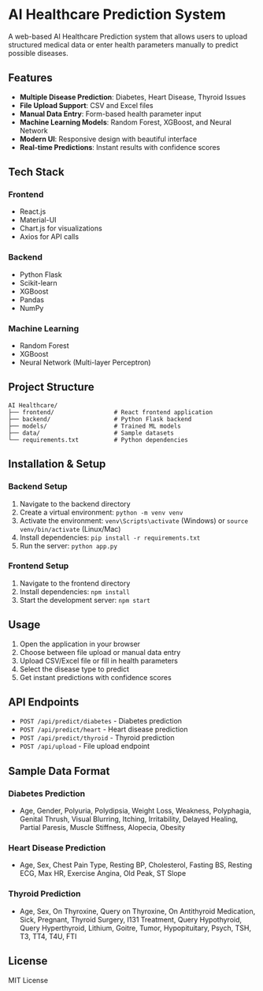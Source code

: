 # AI Healthcare Prediction System

A web-based AI Healthcare Prediction system that allows users to upload structured medical data or enter health parameters manually to predict possible diseases.

## Features

- **Multiple Disease Prediction**: Diabetes, Heart Disease, Thyroid Issues
- **File Upload Support**: CSV and Excel files
- **Manual Data Entry**: Form-based health parameter input
- **Machine Learning Models**: Random Forest, XGBoost, and Neural Network
- **Modern UI**: Responsive design with beautiful interface
- **Real-time Predictions**: Instant results with confidence scores

## Tech Stack

### Frontend
- React.js
- Material-UI
- Chart.js for visualizations
- Axios for API calls

### Backend
- Python Flask
- Scikit-learn
- XGBoost
- Pandas
- NumPy

### Machine Learning
- Random Forest
- XGBoost
- Neural Network (Multi-layer Perceptron)

## Project Structure

```
AI Healthcare/
├── frontend/                 # React frontend application
├── backend/                  # Python Flask backend
├── models/                   # Trained ML models
├── data/                     # Sample datasets
└── requirements.txt          # Python dependencies
```

## Installation & Setup

### Backend Setup
1. Navigate to the backend directory
2. Create a virtual environment: `python -m venv venv`
3. Activate the environment: `venv\Scripts\activate` (Windows) or `source venv/bin/activate` (Linux/Mac)
4. Install dependencies: `pip install -r requirements.txt`
5. Run the server: `python app.py`

### Frontend Setup
1. Navigate to the frontend directory
2. Install dependencies: `npm install`
3. Start the development server: `npm start`

## Usage

1. Open the application in your browser
2. Choose between file upload or manual data entry
3. Upload CSV/Excel file or fill in health parameters
4. Select the disease type to predict
5. Get instant predictions with confidence scores

## API Endpoints

- `POST /api/predict/diabetes` - Diabetes prediction
- `POST /api/predict/heart` - Heart disease prediction
- `POST /api/predict/thyroid` - Thyroid prediction
- `POST /api/upload` - File upload endpoint

## Sample Data Format

### Diabetes Prediction
- Age, Gender, Polyuria, Polydipsia, Weight Loss, Weakness, Polyphagia, Genital Thrush, Visual Blurring, Itching, Irritability, Delayed Healing, Partial Paresis, Muscle Stiffness, Alopecia, Obesity

### Heart Disease Prediction
- Age, Sex, Chest Pain Type, Resting BP, Cholesterol, Fasting BS, Resting ECG, Max HR, Exercise Angina, Old Peak, ST Slope

### Thyroid Prediction
- Age, Sex, On Thyroxine, Query on Thyroxine, On Antithyroid Medication, Sick, Pregnant, Thyroid Surgery, I131 Treatment, Query Hypothyroid, Query Hyperthyroid, Lithium, Goitre, Tumor, Hypopituitary, Psych, TSH, T3, TT4, T4U, FTI

## License

MIT License 